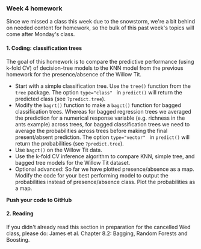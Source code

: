 ### Week 4 homework

Since we missed a class this week due to the snowstorm, we're a bit behind on needed content for homework, so the bulk of this past week's topics will come after Monday's class.

#### 1. Coding: classification trees

The goal of this homework is to compare the predictive performance (using k-fold CV) of decision-tree models to the KNN model from the previous homework for the presence/absence of the Willow Tit.

* Start with a simple classification tree. Use the `tree()` function from the `tree` package. The option `type="class" ` in `predict()` will return the predicted class (see `?predict.tree`).
* Modify the `bagrt()` function to make a `bagct()` function for bagged classification trees. Whereas for bagged regression trees we averaged the prediction for a numerical response variable (e.g. richness in the ants example) across trees, for bagged classification trees we need to average the probabilities across trees before making the final present/absent prediction. The option `type="vector" ` in `predict()` will return the probabilities (see `?predict.tree`).
* Use `bagct()` on the Willow Tit data.
* Use the k-fold CV inference algorithm to compare KNN, simple tree, and bagged tree models for the Willow Tit dataset.
* Optional advanced: So far we have plotted presence/absence as a map. Modify the code for your best performing model to output the probabilities instead of presence/absence class. Plot the probabilities as a map.

**Push your code to GitHub**


#### 2. Reading
If you didn't already read this section in preparation for the cancelled Wed class, please do: James et al. Chapter 8.2: Bagging, Random Forests and Boosting.

